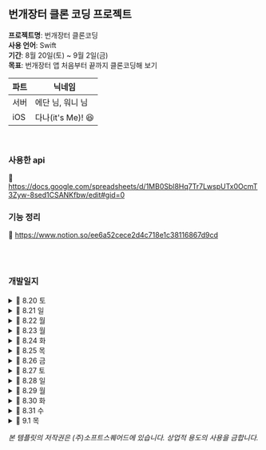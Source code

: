 ## 번개장터 클론 코딩 프로젝트

**프로젝트명**: 번개장터 클론코딩</br>
**사용 언어**: Swift</br>
**기간**: 8월 20일(토) ~ 9월 2일(금)</br>
**목표**: 번개장터 앱 처음부터 끝까지 클론코딩해 보기</br>

|파트|닉네임|
|------|----|
|서버|에단 님, 워니 님|
|iOS| 다나(it's Me)! 😆|

</br>

### 사용한 api
📎 https://docs.google.com/spreadsheets/d/1MB0Sbl8Hq7Tr7LwspUTx0OcmT3Zyw-8sed1CSANKfbw/edit#gid=0

### 기능 정리
📎 https://www.notion.so/ee6a52cece2d4c718e1c38116867d9cd

</br>
</br>


### 개발일지

<details>
   <summary> 🍎 8.20 토</summary>
    
https://user-images.githubusercontent.com/108191001/185752099-8c16169c-60e7-4b61-9308-387ad5f228b4.mov

    최종 목표: 홈 화면 구현 끝내기
    
    ☑️ 완료 
        - 카테고리 컬렉션 뷰 구현 완료
        - 배너 부분 구현 완료
        - tabman 이용하여 추천상품 탭, 추천상품 안에 컬렉션 뷰 구현 완료
        - tabman 이용하여 브랜드 탭 구현 완료
    
    ❌ 미해결
        - 배너 부분 자체는 구현 완료하였으나 navigation bar 부분과 어떻게 연결해야 할지 모르겠음 ➡️ 완료
        - 이때 스크롤 시 navigation bar custom 필요
        - 카테고리 컬렉션 뷰 밑 indicator 고민
        - sticky header
    
    🤔 느낀점
        - 시간 분배를 잘해야 할 듯하다. 구현해야 할 UI가 겁나 많다!
        - 어려운 부분은 일단 기록해 두고 할 수 있는 것부터 해치우자
  
</details>

<details>
   <summary> 🍎 8.21 일</summary>

https://user-images.githubusercontent.com/108191001/185796249-6cd5d69f-b211-468f-863a-27c3086c5ff0.mov

    최종 목표: 상품 상세 화면, 등록 화면, 검색 화면 UI구현 완료하기
    
    ☑️ 완료
      - 상품 선택 시 나오는 디테일 화면
      - 검색 화면 
      - 등록 화면 (디테일 부족)
        
    
    ❌ 미해결
      - 등록 화면 디테일 부족 ➡️ 완료
      - tab bar에서 등록 버튼 누를 시 modal 형식으로 나오는데 이를 구현하는 방법
   
</details>

<details>
   <summary> 🍎 8.22 월 </summary>
   
https://user-images.githubusercontent.com/108191001/185931317-7506625c-7a28-4382-b2c5-c1b5f8180f00.mov

    최종 목표: 등록 화면 디테일, 홈 화면 배너
    
    ☑️ 완료
      - 등록 화면 디테일 부분(태그 부분 제외)
      - 배너 화면
      - 스크롤 시 내비게이션 화면 커스텀
        
    
    ❌ 미해결
      - collectionView 밑 horizontal indicator 부분 구현
      - 검색 화면은 push 되어 나오는 것처럼, 등록 화면은 modal 처럼 나옴 -> 구현 방법?
      - 옵션 선택 화면 디테일
   
</details>

<details>
   <summary> 🍎 8.23 월 </summary>

https://user-images.githubusercontent.com/108191001/186191373-64e58d23-0253-4c5f-a34c-274a4286a6fb.mov

    최종 목표: 등록 화면 디테일, 피드백 부분 해결
    
    ☑️ 완료
    - tab bar에서 등록 탭할 시 modal 형식으로 보여주기
    - My tab: UI 구현
    - 등록 tab: 옵션 선택 버튼 탭할 시 나오는 modal 창 디테일 변경
    - 상품 조회 API 연동
      
       
    ❌ 미해결
    - tab bar에서 검색 화면 탭할 시 navigation push 형식으로 보여주기
 
</details>

<details>
   <summary> 🍎 8.24 화 </summary>
  
   - 회원가입
   
https://user-images.githubusercontent.com/108191001/186443805-b08e87a2-4aad-48ca-af80-a8605faf4e1a.mov

   - 상품 검색
   
https://user-images.githubusercontent.com/108191001/186444144-0b495939-531c-4c70-871b-e12ef142b156.mov

   - 상품 디테일 뷰
   
https://user-images.githubusercontent.com/108191001/186444372-29c94fa1-11e5-44a1-9e2c-71ff8539182f.mov

   
    최종 목표: 상품 검색 API 연동, 상품 디테일뷰 UI, 로그인 API 연동, 회원가입 UI
    
    ☑️ 완료
      - <상품 디테일뷰> tag 구현, 이미지 page indicator
      - <검색 탭> 상품 검색 UI 완료  / 상품 검색 API 연동 완료
      - <결제> 결제 탭 UI 구현 중
      - 회원가입 API는 연동 완료
      
       
    ❌ 미해결
      - 로그인 API -> 지금 해도 되는 건지 아닌지 너무 애매... 함 ㅠ
      - sticky header
      - 검색 시 필터 버튼(정확도순/최신순 ... ~)  누를 시 나오는 보기 옵션에서 3열/2열/1열 옵션은 아직 구현하지 않음
      - 서버분들이 개발하신 API가 진짜 번장 앱의 회원가입의 방식과 달라서 UI 디테일 구현 부족 ㅠ -> 추후에 구현해 주신다고 함~! 나는 어떻게 할까 고민 중...
 
</details>

<details>
   <summary> 🍎 8.25 목 </summary>

    최종 목표: 상품 디테일 뷰, my 탭
    아 중간에 레이아웃 깨지는 오류 나와서 상품 디테일 뷰 처음부터 다시 만들었다... 진짜 심장 배밖으로 나올 뻔
    
    ☑️ 완료
    <My 탭>
      - 사용자 판매중&예약중&판매 완료 UI
      - 사용자 판매 목록 조회 api 엮기
      - state에 따라 이미지 변경 
    <상품>
       - 상점 화면 조회 api 엮기

    ❌ 미해결
    - 상점에서 상품을 조회하면 현재 클릭된 상품도 같이 나옴 -> 어떻게 할지 서버분이랑 이야기 나눠야 함
 
</details>

<details>
   <summary> 🍎 8.26 금 </summary>

https://user-images.githubusercontent.com/108191001/186914546-1f639940-0df2-4c77-aed4-fc24c8d61e87.mov

https://user-images.githubusercontent.com/108191001/186915154-b0c10867-49bd-43f5-9204-b8d22e58952c.mov

https://user-images.githubusercontent.com/108191001/186915269-e15b43fa-8345-4fab-926c-601e4f03ff42.mov

https://user-images.githubusercontent.com/108191001/186915711-3fd258b7-8abd-40e5-93a2-c859e8c94678.mov

    ☑️ 완료
      - my 탭 - 프로필 탭 - 상태변경 UI 구현
      - 상점 화면 출력 API 엮기
      - 최근 본 상품 UI + 최근 본 상품 API 엮기
      - 브랜드 보러가기 탭 이후 UI 구현 
      - 브랜드 관련 API 엮기
      - 브랜드 - 팔로우 API 엮기
  
    ❌ 미해결
       - 회원 정보 수정을 해야 하는데 Patch 하는 게 너무 헷갈린다...! 
       - 각종 navigation bar들 디테일과 정리 부족
 
</details>

<details>
   <summary> 🍎 8.27 토 </summary>
   
   <img width="323" alt="스크린샷 2022-08-30 오전 2 26 36" src="https://user-images.githubusercontent.com/108191001/187261596-9da50dba-5a5c-4dec-979b-52bdc99355f7.png">
   <img width="323" alt="스크린샷 2022-08-30 오전 2 27 10" src="https://user-images.githubusercontent.com/108191001/187261795-d5a8d950-4aa4-4432-838b-302d19e374ac.png">
   
      ☑️ 완료
         - 상품 등록 api 엮기
         - 카테고리 화면 구현
</details>

<details>
   <summary> 🍎 8.28 일 </summary>

https://user-images.githubusercontent.com/108191001/187262071-aef3d76a-86eb-4d9b-b810-2dd34a4ae812.mov

https://user-images.githubusercontent.com/108191001/187262138-f066b4f2-4ce9-4be5-84e4-db96984cdb21.mov

      ☑️ 완료
         - 상점 출력 화면 UI
         - 상점 출력 api 엮기
         - 최근 검색어 구현
      
</details>


<details>
   <summary> 🍎 8.29 월 </summary>
   
https://user-images.githubusercontent.com/108191001/187262797-4de86abb-49df-4051-a426-399fa214e6c3.mov

https://user-images.githubusercontent.com/108191001/187262888-18b4ef94-a28f-46bc-93e1-c03fabf15bcf.mov

      ☑️ 완료
         - 상점 문의 등록 api 엮기
         - 판매자 목록에서 검색 api 엮기 
         - 찜 기능 api
         - 상품 등록 디테일 수정
         - 등록 화면 tag collection view 구현
      
</details>

<details>
   <summary> 🍎 8.30 화 </summary>

      ☑️ 완료
         - 구매하기 UI 구현 -> api는 따로 없어서 더미데이터 이용
         - 네트워크 통신할 때마다 loading indicator 넣어주기
      
</details>
       
<details>
   <summary> 🍎 8.31 수 </summary>

      ☑️ 완료
         - 회원가입 + 본인인증 부분 UI구현
         - alert message 필요한 곳
         - 본인인증 로그인 api 엮기
      
</details>
       
       
<details>
   <summary> 🍎 9.1 목 </summary>

      ☑️ 완료
         - 회원가입 부분 디테일
         - 팔로우 api들 구현
         - 카카오 로그인 구현
         - 내 상점 미리보기 구현
         - 영상 찍기 ❗️
</details>

*본 템플릿의 저작권은 (주)소프트스퀘어드에 있습니다. 상업적 용도의 사용을 금합니다.*

